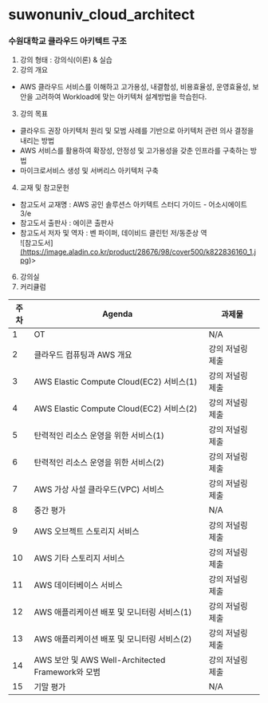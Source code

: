 # suwonuniv_cloud_architect
### 수원대학교 클라우드 아키텍트 구조

1. 강의 형태 : 강의식(이론) & 실습
2. 강의 개요
  - AWS 클라우드 서비스를 이해하고 고가용성, 내결함성, 비용효율성, 운영효율성, 보안을 고려하여 Workload에 맞는 아키텍처 설계방법을 학습힌다.
3. 강의 목표
  - 클라우드 권장 아키텍처 원리 및 모범 사례를 기반으로 아키텍처 관련 의사 결정을 내리는 방법
  - AWS 서비스를 활용하여 확장성, 안정성 및 고가용성을 갖춘 인프라를 구축하는 방법
  - 마이크로서비스 생성 및 서버리스 아키텍처 구축
4. 교재 및 참고문헌
  - 참고도서 교재명 : AWS 공인 솔루션스 아키텍트 스터디 가이드 - 어소시에이트 3/e
  - 참고도서 출판사 : 에이콘 출판사
  - 참고도서 저자 및 역자 : 벤 파이퍼, 데이비드 클린턴 저/동준상 역<br />
  ![참고도서]<a href='http://www.yes24.com/Product/Goods/106190072'>(https://image.aladin.co.kr/product/28676/98/cover500/k822836160_1.jpg)></a>
6. 강의실
7. 커리큘럼

|주차 | Agenda | 과제물
|-----|-------|---------| 
|1 | OT | N/A |
|2 | 클라우드 컴퓨팅과 AWS 개요 | 강의 저널링 제출 |
|3 | AWS Elastic Compute Cloud(EC2) 서비스(1) | 강의 저널링 제출 | 
|4 | AWS Elastic Compute Cloud(EC2) 서비스(2)| 강의 저널링 제출 |
|5 | 탄력적인 리소스 운영을 위한 서비스(1) | 강의 저널링 제출 |
|6 | 탄력적인 리소스 운영을 위한 서비스(2) |  강의 저널링 제출 |
|7 | AWS 가상 사설 클라우드(VPC) 서비스 | 강의 저널링 제출 |
|8 | 중간 평가 | N/A |
|9 | AWS 오브젝트 스토리지 서비스 | 강의 저널링 제출 |
|10| AWS 기타 스토리지 서비스 | 강의 저널링 제출 |
|11| AWS 데이터베이스 서비스 | 강의 저널링 제출 |
|12| AWS 애플리케이션 배포 및 모니터링 서비스(1) | 강의 저널링 제출 |
|13| AWS 애플리케이션 배포 및 모니터링 서비스(2) | 강의 저널링 제출 |
|14| AWS 보안 및 AWS Well-Architected Framework와 모범  | 강의 저널링 제출 |
|15| 기말 평가 | N/A |
